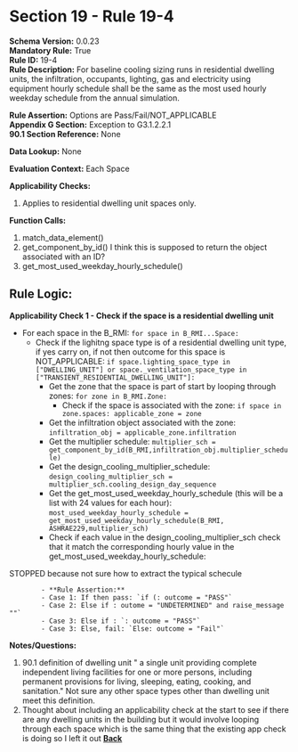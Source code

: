 # Section 19 - Rule 19-4             
**Schema Version:** 0.0.23    
**Mandatory Rule:** True    
**Rule ID:** 19-4               
**Rule Description:**  For baseline cooling sizing runs in residential dwelling units, the infiltration, occupants, lighting, gas and electricity using equipment hourly schedule shall be the same as the most used hourly weekday schedule from the annual simulation.  

**Rule Assertion:** Options are Pass/Fail/NOT_APPLICABLE     
**Appendix G Section:** Exception to G3.1.2.2.1          
**90.1 Section Reference:** None  

**Data Lookup:** None    

**Evaluation Context:** Each Space  

**Applicability Checks:**  
1. Applies to residential dwelling unit spaces only.  
  
   
**Function Calls:**  
 
1. match_data_element()  
2. get_component_by_id()  I think this is supposed to return the object associated with an ID?
3. get_most_used_weekday_hourly_schedule()  



## Rule Logic:   
**Applicability Check 1 - Check if the space is a residential dwelling unit**  
- For each space in the B_RMI: `for space in B_RMI...Space:`  
    - Check if the lighitng space type is of a residential dwelling unit type, if yes carry on, if not then outcome for this space is NOT_APPLICABLE: `if space.lighting_space_type in ["DWELLING_UNIT"] or space._ventilation_space_type in ["TRANSIENT_RESIDENTIAL_DWELLING_UNIT"]:`  
        - Get the zone that the space is part of start by looping through zones: `for zone in B_RMI.Zone:`  
            - Check if the space is associated with the zone: `if space in zone.spaces: applicable_zone = zone`  
        - Get the infiltration object associated with the zone: `infiltration_obj = applicable_zone.infiltration`  
        - Get the multiplier schedule: `multiplier_sch = get_component_by_id(B_RMI,infiltration_obj.multiplier_schedule)`  
        - Get the design_cooling_multiplier_schedule: `design_cooling_multiplier_sch = multiplier_sch.cooling_design_day_sequence`  
        - Get the get_most_used_weekday_hourly_schedule (this will be a list with 24 values for each hour): `most_used_weekday_hourly_schedule = get_most_used_weekday_hourly_schedule(B_RMI, ASHRAE229,multiplier_sch)`
        - Check if each value in the design_cooling_multiplier_sch check that it match the corresponding hourly value in the get_most_used_weekday_hourly_schedule:

STOPPED because not sure how to extract the typical schecule

            - **Rule Assertion:** 
            - Case 1: If then pass: `if (: outcome = "PASS"`  
            - Case 2: Else if : outome = "UNDETERMINED" and raise_message ""`  
            - Case 3: Else if : `: outcome = "PASS"`  
            - Case 3: Else, fail: `Else: outcome = "Fail"`


**Notes/Questions:**  
1. 90.1 definition of dwelling unit " a single unit providing complete independent living facilities for one or more persons, including permanent provisions for living, sleeping, eating, cooking, and sanitation." Not sure any other space types other than dwelling unit meet this definition. 
2. Thought about including an applicability check at the start to see if there are any dwelling units in the building but it would involve looping through each space which is the same thing that the existing app check is doing so I left it out
**[Back](_toc.md)**